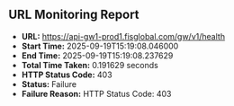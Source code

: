 ## URL Monitoring Report

- **URL:** https://api-gw1-prod1.fisglobal.com/gw/v1/health
- **Start Time:** 2025-09-19T15:19:08.046000
- **End Time:** 2025-09-19T15:19:08.237629
- **Total Time Taken:** 0.191629 seconds
- **HTTP Status Code:** 403
- **Status:** Failure
- **Failure Reason:** HTTP Status Code: 403
